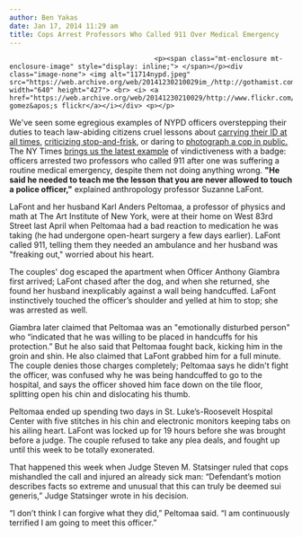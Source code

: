 ```yaml
---
author: Ben Yakas
date: Jan 17, 2014 11:29 am
title: Cops Arrest Professors Who Called 911 Over Medical Emergency
---
```


	
										<p><span class="mt-enclosure mt-enclosure-image" style="display: inline;"> </span></p><div class="image-none"> <img alt="11714nypd.jpeg" src="https://web.archive.org/web/20141230210029im_/http://gothamist.com/attachments/byakas/11714nypd.jpeg" width="640" height="427"> <br> <i> <a href="https://web.archive.org/web/20141230210029/http://www.flickr.com/photos/bigbabygsus/4346648964/">mike gomez&apos;s flickr</a></i></div> <p></p>

<p>We&apos;ve seen some egregious examples of NYPD officers overstepping their duties to teach law-abiding citizens cruel lessons about <a href="https://web.archive.org/web/20141230210029/http://gothamist.com/2011/11/02/student_arrested_for_36_hours_by_ny.php">carrying their ID at all times</a>, <a href="https://web.archive.org/web/20141230210029/http://gothamist.com/2013/11/14/we_just_paid_22k_because_a_cop_arre.php">criticizing stop-and-frisk</a>, or daring to <a href="https://web.archive.org/web/20141230210029/http://gothamist.com/2013/12/13/freelance_photographer_sues_nypd_fo.php">photograph a cop in public.</a> The NY Times <a href="https://web.archive.org/web/20141230210029/http://www.nytimes.com/2014/01/17/nyregion/professors-detail-brutal-tangle-with-police.html?partner=rss&amp;emc=rss&amp;_r=0">brings us the latest example</a> of vindictiveness with a badge: officers arrested two professors who called 911 after one was suffering a routine medical emergency, despite them not doing anything wrong. <strong>&quot;He said he needed to teach me the lesson that you are never allowed to touch a police officer,&quot;</strong> explained anthropology professor Suzanne LaFont.</p>

<p>LaFont and her husband Karl Anders Peltomaa, a professor of physics and math at The Art Institute of New York, were at their home on West 83rd Street last April when Peltomaa had a bad reaction to medication he was taking (he had undergone open-heart surgery a few days earlier). LaFont called 911, telling them they needed an ambulance and her husband was &quot;freaking out,&quot; worried about his heart.</p>

<p>The couples&apos; dog escaped the apartment when Officer Anthony Giambra first arrived; LaFont chased after the dog, and when she returned, she found her husband inexplicably against a wall being handcuffed. LaFont instinctively touched the officer&#x2019;s shoulder and yelled at him to stop; she was arrested as well.</p>

<p>Giambra later claimed that Peltomaa was an &quot;emotionally disturbed person&quot; who &#x201C;indicated that he was willing to be placed in handcuffs for his protection.&#x201D; But he also said that Peltomaa fought back, kicking him in the groin and shin. He also claimed that LaFont grabbed him for a full minute. The couple denies those charges completely; Peltomaa says he didn&apos;t fight the officer, was confused why he was being handcuffed to go to the hospital, and says the officer shoved him face down on the tile floor, splitting open his chin and dislocating his thumb.</p>

<p>Peltomaa ended up spending two days in St. Luke&#x2019;s-Roosevelt Hospital Center with five stitches in his chin and electronic monitors keeping tabs on his ailing heart. LaFont was locked up for 19 hours before she was brought before a judge. The couple refused to take any plea deals, and fought up until this week to be totally exonerated.</p>

<p>That happened this week when Judge Steven M. Statsinger ruled that cops mishandled the call and injured an already sick man: &#x201C;Defendant&#x2019;s motion describes facts so extreme and unusual that this can truly be deemed sui generis,&#x201D; Judge Statsinger wrote in his decision.</p>

<p>&#x201C;I don&#x2019;t think I can forgive what they did,&#x201D; Peltomaa said. &#x201C;I am continuously terrified I am going to meet this officer.&#x201D;</p>					
										
									
				